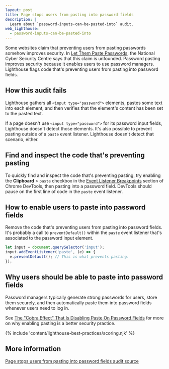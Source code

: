 ```yaml
---
layout: post
title: Page stops users from pasting into password fields
description: |
  Learn about `password-inputs-can-be-pasted-into` audit.
web_lighthouse:
  - password-inputs-can-be-pasted-into
---
```


Some websites claim that preventing users
from pasting passwords somehow improves security.
In
[Let Them Paste Passwords](https://www.ncsc.gov.uk/blog-post/let-them-paste-passwords),
the National Cyber Security Centre says that this claim is unfounded.
Password pasting improves security because it enables users to use password managers.
Lighthouse flags code that's preventing users from pasting into password fields.

<!--***Todo***
Can't seem to get this audit to fail.
Created a form with password and followed advice
to include preventDefault and it doesn't seem to work.
Post-IO fix.

<figure class="w-figure">
  <img class="w-screenshot w-screenshot--filled" src="password-inputs-can-be-pasted-into.png" alt="Lighthouse audit shows page stops users from pasting into password fields">
  <figcaption class="w-figcaption">
    Fig. 1 — Page stops users from pasting into password fields
  </figcaption>
</figure>
-->

## How this audit fails

Lighthouse gathers all `<input type="password">` elements,
pastes some text into each element,
and then verifies that the element's content has been set to the pasted text.

If a page doesn't use `<input type="password">` for its password input fields,
Lighthouse doesn't detect those elements.
It's also possible to prevent pasting outside of a `paste` event listener.
Lighthouse doesn't detect that scenario, either.

## Find and inspect the code that's preventing pasting

To quickly find and inspect the code that's preventing pasting,
try enabling the **Clipboard** > `paste` checkbox in the
[Event Listener Breakpoints](https://developers.google.com/web/tools/chrome-devtools/javascript/breakpoints#event-listeners)
section of Chrome DevTools,
then pasting into a password field.
DevTools should pause on the first line of code in the `paste` event listener.

## How to enable users to paste into password fields

Remove the code that's preventing users from pasting into password fields.
It's probably a call to `preventDefault()` within the `paste` event listener
that's associated to the password input element.

```js
let input = document.querySelector('input');
input.addEventListener('paste', (e) => {
  e.preventDefault(); // This is what prevents pasting.
});
```

## Why users should be able to paste into password fields

Password managers typically generate strong passwords for users,
store them securely, and then automatically paste them
into password fields whenever users need to log in.

See [The "Cobra Effect" That Is Disabling Paste On Password Fields](https://www.troyhunt.com/the-cobra-effect-that-is-disabling/)
for more on why enabling pasting is a better security practice.

{% include 'content/lighthouse-best-practices/scoring.njk' %}

## More information

[Page stops users from pasting into password fields audit source](https://github.com/GoogleChrome/lighthouse/blob/master/lighthouse-core/audits/dobetterweb/password-inputs-can-be-pasted-into.js)